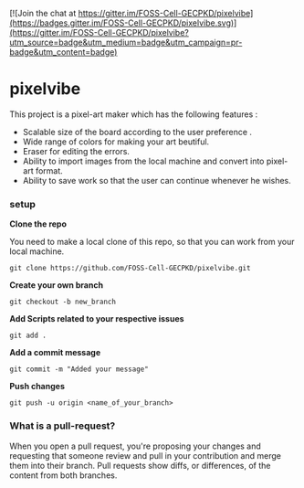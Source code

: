 [![Join the chat at https://gitter.im/FOSS-Cell-GECPKD/pixelvibe](https://badges.gitter.im/FOSS-Cell-GECPKD/pixelvibe.svg)](https://gitter.im/FOSS-Cell-GECPKD/pixelvibe?utm_source=badge&utm_medium=badge&utm_campaign=pr-badge&utm_content=badge)

# pixelvibe
This project is a pixel-art maker which has the following features :
- Scalable size of the board according to the user preference . 
- Wide range of colors for making your art beutiful.
- Eraser for editing the errors. 
- Ability to import images from the local machine and convert into pixel-art format.
- Ability to save work so that the user can continue whenever he wishes. 

### setup

**Clone the repo**

You need to make a local clone of this repo, so that you can work from your local machine.
```
git clone https://github.com/FOSS-Cell-GECPKD/pixelvibe.git
```
**Create your own branch**
```
git checkout -b new_branch
```
**Add Scripts related to your respective issues**
```
git add . 
```
**Add a commit message**
```
git commit -m "Added your message"
```
**Push changes**
```
git push -u origin <name_of_your_branch>
```
### What is a pull-request?
When you open a pull request, you're proposing your changes and requesting that someone review and pull in your contribution and merge them into their branch. Pull requests show diffs, or differences, of the content from both branches.